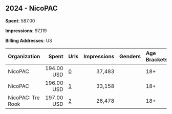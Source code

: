 ## 2024 - NicoPAC 
**Spent**: 587.00

**Impressions**: 97,119

**Billing Addresses**: US

|Organization|Spent|Urls|Impressions|Genders|Age Brackets|Country Codes|
|:---|---:|:---|---:|:---|:---|:---|
|NicoPAC|194.00 USD|[0](https://www.snap.com/political-ads/asset/9ba3cd7a04002cf99daf46765ec2def8488b91f28d40fad664e2f2ae0b4bc3c9?mediaType=jpg)|37,483||18+|united states|
|NicoPAC|196.00 USD|[1](https://www.snap.com/political-ads/asset/b71287b714c980de376a42c90e8505c7c7c7d42d5e3dde9cc90033b3b1ded3ec?mediaType=jpg)|33,158||18+|united states|
|NicoPAC: Tre Rook|197.00 USD|[2](https://www.snap.com/political-ads/asset/1f95e9d37187cb71db40a9588456bca611d18de40de40007779fc03ad5524491?mediaType=mp4)|26,478||18+|united states|
